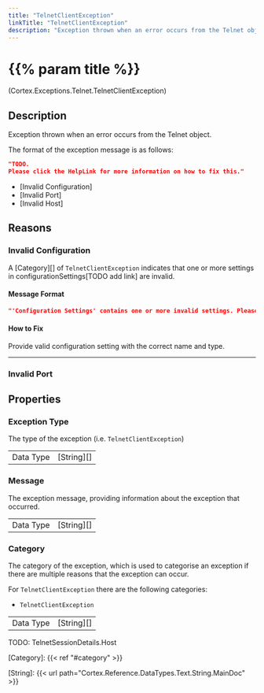 ```yaml
---
title: "TelnetClientException"
linkTitle: "TelnetClientException"
description: "Exception thrown when an error occurs from the Telnet object."
---
```


# {{% param title %}}

<p class="namespace">(Cortex.Exceptions.Telnet.TelnetClientException)</p>

## Description

Exception thrown when an error occurs from the Telnet object.

The format of the exception message is as follows:

```json
"TODO.
Please click the HelpLink for more information on how to fix this."
```

- [Invalid Configuration]
- [Invalid Port]
- [Invalid Host]

## Reasons

### Invalid Configuration

A [Category][] of `TelnetClientException` indicates that one or more settings in configurationSettings[TODO add link] are invalid.

#### Message Format

```json
"'Configuration Settings' contains one or more invalid settings. Please click the HelpLink for more information on how to fix this."
```

#### How to Fix

Provide valid configuration setting with the correct name and type.

***

### Invalid Port









## Properties

### Exception Type

The type of the exception (i.e. `TelnetClientException`)

| | |
|-----------|------------|
| Data Type | [String][] |

### Message

The exception message, providing information about the exception that occurred.

| | |
|-----------|------------|
| Data Type | [String][] |

### Category

The category of the exception, which is used to categorise an exception if there are multiple reasons that the exception can occur.

For `TelnetClientException` there are the following categories:

- `TelnetClientException`

| | |
|-----------|------------|
| Data Type | [String][] |





TODO: TelnetSessionDetails.Host







[Category]: {{< ref "#category" >}}


[String]: {{< url path="Cortex.Reference.DataTypes.Text.String.MainDoc" >}}
